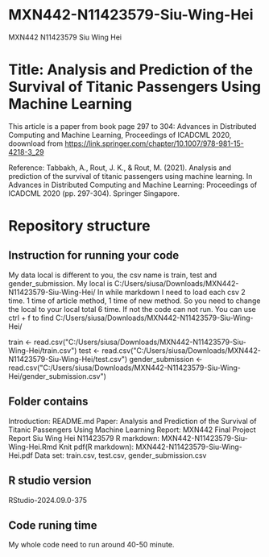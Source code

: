 # MXN442-N11423579-Siu-Wing-Hei
MXN442 N11423579 Siu Wing Hei

# Title: Analysis and Prediction of the Survival of Titanic Passengers Using Machine Learning
This article is a paper from book page 297 to 304: Advances in Distributed Computing and Machine Learning, 
Proceedings of ICADCML 2020, doownload from https://link.springer.com/chapter/10.1007/978-981-15-4218-3_29

Reference:
Tabbakh, A., Rout, J. K., & Rout, M. (2021). 
Analysis and prediction of the survival of titanic passengers using machine learning. 
In Advances in Distributed Computing and Machine Learning: Proceedings of ICADCML 2020 (pp. 297-304). 
Springer Singapore.

# Repository structure
## Instruction for running your code
My data local is different to you, the csv name is train, test and gender_submission. 
My local is C:/Users/siusa/Downloads/MXN442-N11423579-Siu-Wing-Hei/
In while markdown I need to load each csv 2 time. 1 time of article method, 1 time of new method.
So you need to change the local to your local total 6 time. If not the code can not run.
You can use ctrl + f to find C:/Users/siusa/Downloads/MXN442-N11423579-Siu-Wing-Hei/

train <- read.csv("C:/Users/siusa/Downloads/MXN442-N11423579-Siu-Wing-Hei/train.csv")
test <- read.csv("C:/Users/siusa/Downloads/MXN442-N11423579-Siu-Wing-Hei/test.csv")
gender_submission <- read.csv("C:/Users/siusa/Downloads/MXN442-N11423579-Siu-Wing-Hei/gender_submission.csv")

## Folder contains
Introduction: README.md
Paper: Analysis and Prediction of the Survival of Titanic Passengers Using Machine Learning
Report: MXN442 Final Project Report Siu Wing Hei N11423579
R markdown: MXN442-N11423579-Siu-Wing-Hei.Rmd
Knit pdf(R markdown): MXN442-N11423579-Siu-Wing-Hei.pdf
Data set: train.csv, test.csv, gender_submission.csv

## R studio version
RStudio-2024.09.0-375

## Code runing time
My whole code need to run around 40-50 minute.

